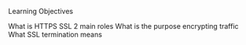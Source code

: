 Learning Objectives

What is HTTPS SSL 2 main roles
What is the purpose encrypting traffic
What SSL termination means
